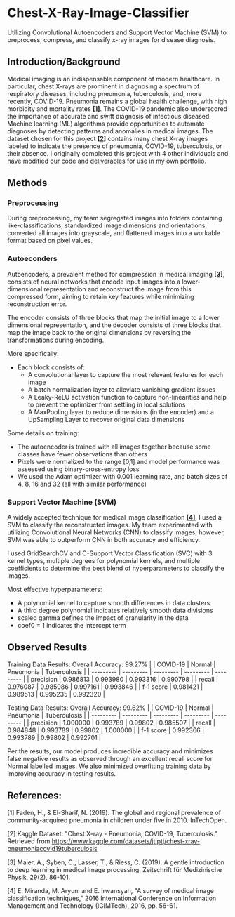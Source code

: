 # Chest-X-Ray-Image-Classifier
Utilizing Convolutional Autoencoders and Support Vector Machine (SVM) to preprocess, compress, and classify x-ray images for disease diagnosis. 

## Introduction/Background
Medical imaging is an indispensable component of modern healthcare. In particular, chest X-rays are prominent in diagnosing a spectrum of respiratory diseases, including pneumonia, tuberculosis, and, more recently, COVID-19. Pneumonia remains a global health challenge, with high morbidity and mortality rates [**[1]**](#ref1). The COVID-19 pandemic also underscored the importance of accurate and swift diagnosis of infectious diseased. Machine learning (ML) algorithms provide opportunities to automate diagnoses by detecting patterns and anomalies in medical images. The dataset chosen for this project [**[2]**](#ref2) contains many chest X-ray images labeled to indicate the presence of pneumonia, COVID-19, tuberculosis, or their absence. I originally completed this project with 4 other individuals and have modified our code and deliverables for use in my own portfolio. 

## Methods
### Preprocessing
During preprocessing, my team segregated images into folders containing like-classifications, standardized image dimensions and orientations, converted all images into grayscale, and flattened images into a workable format based on pixel values.

### Autoeconders 
Autoencoders, a prevalent method for compression in medical imaging [**[3]**](#ref3), consists of neural networks that encode input images into a lower-dimensional representation and reconstruct the image from this compressed form, aiming to retain key features while minimizing reconstruction error.

The encoder consists of three blocks that map the initial image to a lower dimensional representation, and the decoder consists of three blocks that map the image back to the original dimensions by reversing the transformations during encoding.

More specifically:
- Each block consists of:
  - A convolutional layer to capture the most relevant features for each image
  - A batch normalization layer to alleviate vanishing gradient issues
  - A Leaky-ReLU activation function to capture non-linearities and help to prevent the optimizer from settling in local solutions
  - A MaxPooling layer to reduce dimensions (in the encoder) and a UpSampling Layer to recover original data dimensions

Some details on training:
- The autoencoder is trained with all images together because some classes have fewer observations than others
- Pixels were normalized to the range [0,1] and model performance was assessed using binary-cross-entropy loss
- We used the Adam optimizer with 0.001 learning rate, and batch sizes of 4, 8, 16 and 32 (all with similar performance)

### Support Vector Machine (SVM)
A widely accepted technique for medical image classification [**[4]**](#ref4), I used a SVM to classify the reconstructed images. My team experimented with utilizing Convolutional Neural Networks (CNN) to classify images; however, SVM was able to outperform CNN in both accuracy and efficiency. 

I used GridSearchCV and C-Support Vector Classification (SVC) with 3 kernel types, multiple degrees for polynomial kernels, and multiple coefficients to determine the best blend of hyperparameters to classify the images. 

Most effective hyperparameters:
- A polynomial kernel to capture smooth differences in data clusters
- A third degree polynomial indicates relatively smooth data divisions
- scaled gamma defines the impact of granularity in the data
- coef0 = 1 indicates the intercept term

## Observed Results

Training Data Results:
Overall Accuracy: 99.27%
| | COVID-19 | Normal | Pneumonia | Tuberculosis |
| --------- | --------- | --------- | --------- | --------- |
| precision | 0.986813 | 0.993980 | 0.993316 | 0.990798 |
| recall | 0.976087 | 0.985086 | 0.997161 | 0.993846 |
| f-1 score | 0.981421 | 0.989513 | 0.995235 | 0.992320 |

Testing Data Results:
Overall Accuracy: 99.62%
| | COVID-19 | Normal | Pneumonia | Tuberculosis |
| --------- | --------- | --------- | --------- | --------- |
| precision | 1.000000 | 0.993789 |  0.99802 | 0.985507 |
| recall | 0.984848 | 0.993789 | 0.99802 | 1.000000 |
| f-1 score | 0.992366 | 0.993789 | 0.99802 | 0.992701 |

Per the results, our model produces incredible accuracy and minimizes false negative results as observed through an excellent recall score for Normal labelled images. We also minimized overfitting training data by improving accuracy in testing results. 

## References:
<a id="ref1"></a> [1] Faden, H., & El-Sharif, N. (2019). The global and regional prevalence of community-acquired pneumonia in children under five in 2010. InTechOpen.

<a id="ref2"></a> [2] Kaggle Dataset: "Chest X-ray - Pneumonia, COVID-19, Tuberculosis." Retrieved from https://www.kaggle.com/datasets/jtiptj/chest-xray-pneumoniacovid19tuberculosis

<a id="ref3"></a> [3] Maier, A., Syben, C., Lasser, T., & Riess, C. (2019). A gentle introduction to deep learning in medical image processing. Zeitschrift für Medizinische Physik, 29(2), 86-101. 

<a id="ref4"></a> [4] E. Miranda, M. Aryuni and E. Irwansyah, "A survey of medical image classification techniques," 2016 International Conference on Information Management and Technology (ICIMTech), 2016, pp. 56-61.

